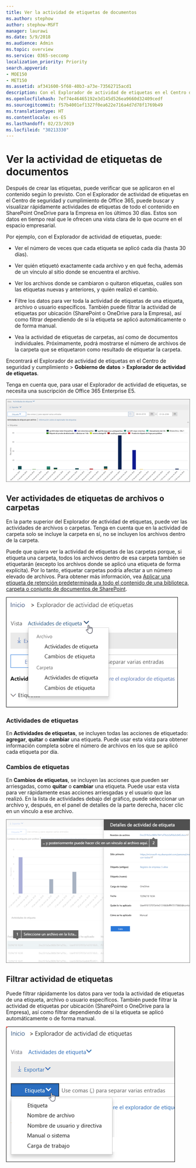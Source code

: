 ```yaml
---
title: Ver la actividad de etiquetas de documentos
ms.author: stephow
author: stephow-MSFT
manager: laurawi
ms.date: 5/9/2018
ms.audience: Admin
ms.topic: overview
ms.service: O365-seccomp
localization_priority: Priority
search.appverid:
- MOE150
- MET150
ms.assetid: af341600-5f68-40b3-a73e-73562715acd1
description: Con el Explorador de actividad de etiquetas en el Centro de seguridad y cumplimiento de Office 365, puede buscar y visualizar rápidamente actividades de etiquetas de todo el contenido en SharePoint OneDrive para la Empresa en los últimos 30 días. Estos son datos en tiempo real que le ofrecen una vista clara de lo que ocurre en el espacio empresarial.
ms.openlocfilehash: 7ef74e46465192e3d145d526ea9660d32409cedf
ms.sourcegitcommit: f57b4001ef1327f0ea622e716a4d7d78f1769b49
ms.translationtype: HT
ms.contentlocale: es-ES
ms.lasthandoff: 02/23/2019
ms.locfileid: "30213330"
---
```

# <a name="view-label-activity-for-documents"></a>Ver la actividad de etiquetas de documentos

Después de crear las etiquetas, puede verificar que se aplicaron en el contenido según lo previsto. Con el Explorador de actividad de etiquetas en el Centro de seguridad y cumplimiento de Office 365, puede buscar y visualizar rápidamente actividades de etiquetas de todo el contenido en SharePoint OneDrive para la Empresa en los últimos 30 días. Estos son datos en tiempo real que le ofrecen una vista clara de lo que ocurre en el espacio empresarial.
  
Por ejemplo, con el Explorador de actividad de etiquetas, puede:
  
- Ver el número de veces que cada etiqueta se aplicó cada día (hasta 30 días).
    
- Ver quién etiquetó exactamente cada archivo y en qué fecha, además de un vínculo al sitio donde se encuentra el archivo.
    
- Ver los archivos donde se cambiaron o quitaron etiquetas, cuáles son las etiquetas nuevas y anteriores, y quién realizó el cambio.
    
- Filtre los datos para ver toda la actividad de etiquetas de una etiqueta, archivo o usuario específicos. También puede filtrar la actividad de etiquetas por ubicación (SharePoint o OneDrive para la Empresa), así como filtrar dependiendo de si la etiqueta se aplicó automáticamente o de forma manual.
    
- Vea la actividad de etiquetas de carpetas, así como de documentos individuales. Próximamente, podrá mostrarse el número de archivos de la carpeta que se etiquetaron como resultado de etiquetar la carpeta.
    
Encontrará el Explorador de actividad de etiquetas en el Centro de seguridad y cumplimiento \> **Gobierno de datos** \> **Explorador de actividad de etiquetas**.
  
Tenga en cuenta que, para usar el Explorador de actividad de etiquetas, se necesita una suscripción de Office 365 Enterprise E5.
  
![Explorador de actividad de etiquetas](media/671ca0cd-1457-40b4-9917-b663360afd95.png)
  
## <a name="view-label-activities-for-files-or-folders"></a>Ver actividades de etiquetas de archivos o carpetas

En la parte superior del Explorador de actividad de etiquetas, puede ver las actividades de archivos o carpetas. Tenga en cuenta que en la actividad de carpeta solo se incluye la carpeta en sí, no se incluyen los archivos dentro de la carpeta.
  
Puede que quiera ver la actividad de etiquetas de las carpetas porque, si etiqueta una carpeta, todos los archivos dentro de esa carpeta también se etiquetarán (excepto los archivos donde se aplicó una etiqueta de forma explícita). Por lo tanto, etiquetar carpetas podría afectar a un número elevado de archivos. Para obtener más información, vea [Aplicar una etiqueta de retención predeterminada a todo el contenido de una biblioteca, carpeta o conjunto de documentos de SharePoint](labels.md#applying-a-default-retention-label-to-all-content-in-a-sharepoint-library-folder-or-document-set).
  
![Menú desplegable donde se muestran actividades de etiquetas de archivos y carpetas](media/11030584-f52d-49eb-86f3-7ead16a3b704.png)
  
### <a name="label-activities"></a>Actividades de etiquetas

 En **Actividades de etiquetas**, se incluyen todas las acciones de etiquetado: **agregar**, **quitar** o **cambiar** una etiqueta. Puede usar esta vista para obtener información completa sobre el número de archivos en los que se aplicó cada etiqueta por día. 
  
### <a name="label-changes"></a>Cambios de etiquetas

 En **Cambios de etiquetas**, se incluyen las acciones que pueden ser arriesgadas, como **quitar** o **cambiar** una etiqueta. Puede usar esta vista para ver rápidamente esas acciones arriesgadas y el usuario que las realizó. En la lista de actividades debajo del gráfico, puede seleccionar un archivo y, después, en el panel de detalles de la parte derecha, hacer clic en un vínculo a ese archivo. 
  
![Panel de detalles para actividad de etiquetas](media/eb580fd4-b5be-4fda-9ba5-c1256777310d.png)
  
## <a name="filter-label-activity"></a>Filtrar actividad de etiquetas

Puede filtrar rápidamente los datos para ver toda la actividad de etiquetas de una etiqueta, archivo o usuario específicos. También puede filtrar la actividad de etiquetas por ubicación (SharePoint o OneDrive para la Empresa), así como filtrar dependiendo de si la etiqueta se aplicó automáticamente o de forma manual.
  
![Filtros para actividad de etiquetas](media/9de92985-120f-48b4-96a7-ef7ec8a71ff0.png)
  

